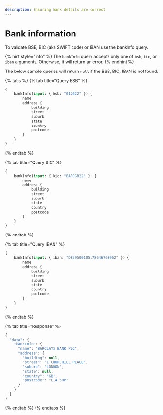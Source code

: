 ```yaml
---
description: Ensuring bank details are correct
---
```


# Bank information

To validate BSB, BIC \(aka SWIFT code\) or IBAN use the bankInfo query.

{% hint style="info" %}
The `bankInfo` query accepts only one of `bsb`, `bic`, or `iban` arguments. Otherwise, it will return an error.
{% endhint %}

The below sample queries will return `null` if the BSB, BIC, IBAN is not found.

{% tabs %}
{% tab title="Query BSB" %}
```graphql
{
    bankInfo(input: { bsb: "012622" }) {
        name
        address {
            building
            street
            suburb
            state
            country
            postcode
        }
    }
}
```
{% endtab %}

{% tab title="Query BIC" %}
```graphql
{
    bankInfo(input: { bic: "BARCGB22" }) {
        name
        address {
            building
            street
            suburb
            state
            country
            postcode
        }
    }
}

```
{% endtab %}

{% tab title="Query IBAN" %}
```graphql
{
    bankInfo(input: { iban: "DE59500105178646768962" }) {
        name
        address {
            building
            street
            suburb
            state
            country
            postcode
        }
    }
}
```
{% endtab %}

{% tab title="Response" %}
```javascript
{
  "data": {
    "bankInfo": {
      "name": "BARCLAYS BANK PLC",
      "address": {
        "building": null,
        "street": "1 CHURCHILL PLACE",
        "suburb": "LONDON",
        "state": null,
        "country": "GB",
        "postcode": "E14 5HP"
      }
    }
  }
}
```
{% endtab %}
{% endtabs %}

